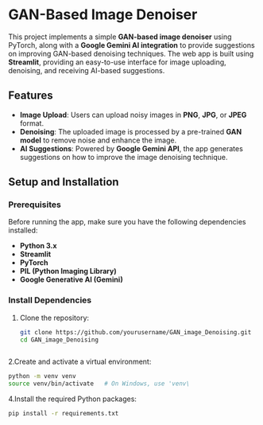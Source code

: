 # GAN-Based Image Denoiser

This project implements a simple **GAN-based image denoiser** using PyTorch, along with a **Google Gemini AI integration** to provide suggestions on improving GAN-based denoising techniques. The web app is built using **Streamlit**, providing an easy-to-use interface for image uploading, denoising, and receiving AI-based suggestions.

## Features

- **Image Upload**: Users can upload noisy images in **PNG**, **JPG**, or **JPEG** format.
- **Denoising**: The uploaded image is processed by a pre-trained **GAN model** to remove noise and enhance the image.
- **AI Suggestions**: Powered by **Google Gemini API**, the app generates suggestions on how to improve the image denoising technique.

## Setup and Installation

### Prerequisites

Before running the app, make sure you have the following dependencies installed:

- **Python 3.x**
- **Streamlit**
- **PyTorch**
- **PIL (Python Imaging Library)**
- **Google Generative AI (Gemini)**

### Install Dependencies

1. Clone the repository:
   ```bash
   git clone https://github.com/yourusername/GAN_image_Denoising.git
   cd GAN_image_Denoising
```
```
2.Create and activate a virtual environment:

```bash
python -m venv venv
source venv/bin/activate   # On Windows, use 'venv\
```

4.Install the required Python packages:

```bash
pip install -r requirements.txt
```
